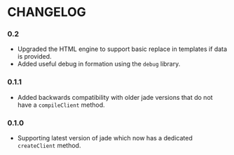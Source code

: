 # CHANGELOG

### 0.2

- Upgraded the HTML engine to support basic replace in templates if data is
  provided.
- Added useful debug in formation using the `debug` library.

### 0.1.1

- Added backwards compatibility with older jade versions that do not have
  a `compileClient` method.

### 0.1.0

- Supporting latest version of jade which now has a dedicated `createClient`
  method.
